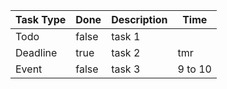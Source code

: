 |Task Type | Done | Description | Time |
|----------|------|-------------|------|
| Todo | false | task 1 |  |
| Deadline | true | task 2 | tmr |
| Event | false | task 3 | 9 to 10 |
